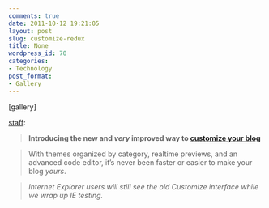 ```yaml
---
comments: true
date: 2011-10-12 19:21:05
layout: post
slug: customize-redux
title: None
wordpress_id: 70
categories:
- Technology
post_format:
- Gallery
---
```


[gallery]


[staff](http://staff.tumblr.com/post/11104039048/customize-redux):




> 

> 
> **Introducing the new and _very_ improved way to [customize your blog](http://tumblr.com/customize)**
> 
> 

> 
> With themes organized by category, realtime previews, and an advanced code editor, it’s never been faster or easier to make your blog _yours_.
> 
> 

> 
> _Internet Explorer users will still see the old Customize interface while we wrap up IE testing._
> 
> 


